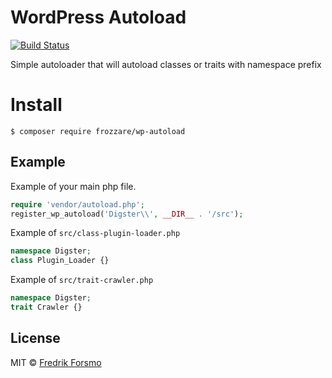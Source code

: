 # WordPress Autoload

[![Build Status](https://travis-ci.org/frozzare/wp-autoload.svg?branch=master)](https://travis-ci.org/frozzare/wp-autoload)

Simple autoloader that will autoload classes or traits with namespace prefix

# Install

```
$ composer require frozzare/wp-autoload
```

## Example

Example of your main php file.

```php
require 'vendor/autoload.php';
register_wp_autoload('Digster\\', __DIR__ . '/src');
```

Example of `src/class-plugin-loader.php`

```php
namespace Digster;
class Plugin_Loader {}
```

Example of `src/trait-crawler.php`

```php
namespace Digster;
trait Crawler {}
```

## License

MIT © [Fredrik Forsmo](https://github.com/frozzare)
